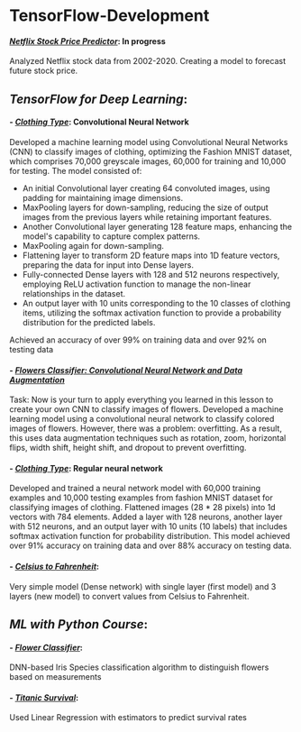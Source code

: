 # TensorFlow-Development

#### [_Netflix Stock Price Predictor_](https://github.com/ShivaSaiV/TensorFlow-Development/blob/main/Netflix%20Stock%20Price%20Predictor.ipynb): In progress
Analyzed Netflix stock data from 2002-2020. Creating a model to forecast future stock price.



## _**TensorFlow for Deep Learning**_:

#### - [_Clothing Type_](https://github.com/ShivaSaiV/TensorFlow-Development/blob/main/TensorFlow%20for%20Deep%20Learning/CNNClothingType.ipynb): Convolutional Neural Network 
Developed a machine learning model using Convolutional Neural Networks (CNN) to classify images of clothing, optimizing the Fashion MNIST dataset, which comprises 70,000 greyscale images, 60,000 for training and 10,000 for testing. The model consisted of: 
- An initial Convolutional layer creating 64 convoluted images, using padding for maintaining image dimensions.
- MaxPooling layers for down-sampling, reducing the size of output images from the previous layers while retaining important features.
- Another Convolutional layer generating 128 feature maps, enhancing the model's capability to capture complex patterns.
- MaxPooling again for down-sampling.
- Flattening layer to transform 2D feature maps into 1D feature vectors, preparing the data for input into Dense layers.
- Fully-connected Dense layers with 128 and 512 neurons respectively, employing ReLU activation function to manage the non-linear relationships in the dataset.
- An output layer with 10 units corresponding to the 10 classes of clothing items, utilizing the softmax activation function to provide a probability distribution for the predicted labels.

Achieved an accuracy of over 99% on training data and over 92% on testing data

#### - [_Flowers Classifier: Convolutional Neural Network and Data Augmentation_](https://github.com/ShivaSaiV/TensorFlow-Development/blob/main/TensorFlow%20for%20Deep%20Learning/FlowersClassification_augmentation.ipynb)
Task: Now is your turn to apply everything you learned in this lesson to create your own CNN to classify images of flowers. 
Developed a machine learning model using a convolutional neural network to classify colored images of flowers. However, there was a problem: overfitting. As a result, this uses data augmentation techniques such as rotation, zoom, horizontal flips, width shift, height shift, and dropout to prevent overfitting. 

#### - [_Clothing Type_](https://github.com/ShivaSaiV/TensorFlow-Development/blob/main/TensorFlow%20for%20Deep%20Learning/Regular%20-%20ClothingType.ipynb): Regular neural network
Developed and trained a neural network model with 60,000 training examples and 10,000 testing examples from fashion MNIST dataset for classifying images of clothing. Flattened images (28 * 28 pixels) into 1d vectors with 784 elements. Added a layer with 128 neurons, another layer with 512 neurons, and an output layer with 10 units (10 labels) that includes softmax activation function for probability distribution. This model achieved over 91% accuracy on training data and over 88% accuracy on testing data. 

#### - [_Celsius to Fahrenheit_](https://github.com/ShivaSaiV/TensorFlow-Development/blob/main/TensorFlow%20for%20Deep%20Learning/CelsiustoFahrenheit.ipynb): 
Very simple model (Dense network) with single layer (first model) and 3 layers (new model) to convert values from Celsius to Fahrenheit. 



## _**ML with Python Course**_:
    
#### - [_Flower Classifier_](https://github.com/ShivaSaiV/TensorFlow-Development/blob/main/Machine%20Learning%20with%20Python/FlowersClassifier.py): 
DNN-based Iris Species classification algorithm to distinguish flowers based on measurements
  
#### - [_Titanic Survival_](https://github.com/ShivaSaiV/TensorFlow-Development/blob/main/Machine%20Learning%20with%20Python/TitanicSurvival.py): 
Used Linear Regression with estimators to predict survival rates
